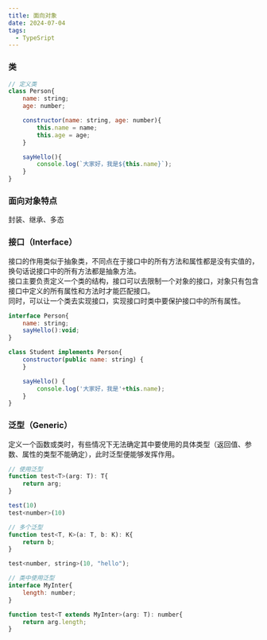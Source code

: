 ```yaml
---
title: 面向对象
date: 2024-07-04
tags:
  - TypeSript
---
```


### 类
```javascript
// 定义类
class Person{
    name: string;
    age: number;

    constructor(name: string, age: number){
        this.name = name;
        this.age = age;
    }

    sayHello(){
        console.log(`大家好，我是${this.name}`);
    }
}
```

### 面向对象特点
封装、继承、多态

### 接口（Interface）
接口的作用类似于抽象类，不同点在于接口中的所有方法和属性都是没有实值的，换句话说接口中的所有方法都是抽象方法。  
接口主要负责定义一个类的结构，接口可以去限制一个对象的接口，对象只有包含接口中定义的所有属性和方法时才能匹配接口。  
同时，可以让一个类去实现接口，实现接口时类中要保护接口中的所有属性。

```javascript
interface Person{
    name: string;
    sayHello():void;
}

class Student implements Person{
    constructor(public name: string) {
    }

    sayHello() {
        console.log('大家好，我是'+this.name);
    }
}
```

### 泛型（Generic）
定义一个函数或类时，有些情况下无法确定其中要使用的具体类型（返回值、参数、属性的类型不能确定），此时泛型便能够发挥作用。  

```javascript
// 使用泛型
function test<T>(arg: T): T{
	return arg;
}

test(10)
test<number>(10)

// 多个泛型
function test<T, K>(a: T, b: K): K{
    return b;
}

test<number, string>(10, "hello");

// 类中使用泛型
interface MyInter{
    length: number;
}

function test<T extends MyInter>(arg: T): number{
    return arg.length;
}
```
